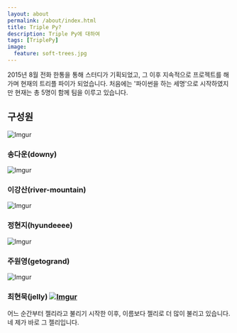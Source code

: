 ```yaml
---
layout: about
permalink: /about/index.html
title: Triple Py?
description: Triple Py에 대하여
tags: [TriplePy]
image:
  feature: soft-trees.jpg
---
```


2015년 8월 전화 한통을 통해 스터디가 기획되었고, 그 이후 지속적으로 프로젝트를 해가며 현재의 트리플 파이가 되었습니다.
처음에는 '파이썬을 하는 세명'으로 시작하였지만 현재는 총 5명이 함께 팀을 이루고 있습니다.


## 구성원
![Imgur](http://i.imgur.com/c074jtn.jpg)

### 송다운(downy)

![Imgur](http://i.imgur.com/bek5FVy.jpg)

### 이강산(river-mountain)

![Imgur](http://i.imgur.com/Ntybtkf.jpg)

### 정현지(hyundeeee)

![Imgur](http://i.imgur.com/lWBxaFv.png)

### 주원영(getogrand)

![Imgur](http://i.imgur.com/FtypJBb.jpg)

### 최현묵(jelly) [![Imgur](http://i.imgur.com/X95C5iM.png)](https://www.facebook.com/hyunmook.k.choi)

어느 순간부터 젤리라고 불리기 시작한 이후, 이름보다 젤리로 더 많이 불리고 있습니다. 네 제가 바로 그 젤리입니다.
